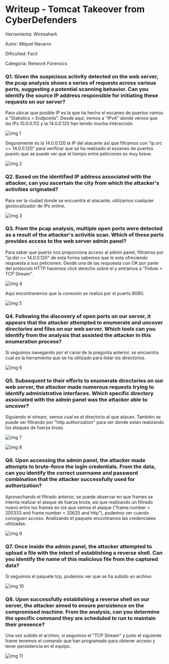 # Writeup - Tomcat Takeover from CyberDefenders
 
Herramienta: Wiresahark

Autor: Miquel Navarro

Dificultad: Facil

Categoria: Network Forensics

### Q1. Given the suspicious activity detected on the web server, the pcap analysis shows a series of requests across various ports, suggesting a potential scanning behavior. Can you identify the source IP address responsible for initiating these requests on our server?

Para ubicar que posible IP es la que ha hecho el escaneo de puertos vamos a "Statistics > Endpoints".
Desde aquí, iremos a "IPv4" donde vemos que las IPs 10.0.0.112 y la 14.0.0.120 han tenido mucha interacción.

![img 1](_images/cap_1.png)

Seguramente es la 14.0.0.120 la IP del atacante así que filtramos con "ip.src == 14.0.0.120" para verificar que se ha realizado el esxaneo de puertos puesto que se puede ver que el tiempo entre peticiones es muy breve.

![img 2](_images/cap_2.png)

### Q2. Based on the identified IP address associated with the attacker, can you ascertain the city from which the attacker's activities originated?

Para ver la ciudad donde se encuentra el atacante, utilizamos cualquier geolocalizador de IPs online.

![img 3](_images/cap_3.png)

### Q3. From the pcap analysis, multiple open ports were detected as a result of the attacker's activitie scan. Which of these ports provides access to the web server admin panel?

Para saber que puerto nos proporciona acceso al admin panel, filtramos por "ip.dst == 14.0.0.120" de esta forma sabemos que le esta ofreciendo respuesta a sus peticiones.
Desde una de las respuesta con OK por parte del protocolo HTTP hacemos click derecho sobre el y entramos a "Follow > TCP Stream".

![img 4](_images/cap_4.png)

Aquí encontraremos que la conexión se realiza por el puerto 8080. 

![img 5](_images/cap_5.png)

### Q4. Following the discovery of open ports on our server, it appears that the attacker attempted to enumerate and uncover directories and files on our web server. Which tools can you identify from the analysis that assisted the attacker in this enumeration process?

Si seguimos navegando por el canal de la pregunta anterior, se encuentra cual es la herramienta que se ha utilizado para listar los directorios.

![img 6](_images/cap_6.png)

### Q5. Subsequent to their efforts to enumerate directories on our web server, the attacker made numerous requests trying to identify administrative interfaces. Which specific directory associated with the admin panel was the attacker able to uncover?

Siguiendo el stream, vemos cual es el directorio al que atacan. También se puede ver filtrando por "http.authorization" para ver donde estan realizando los ataques de fuerza bruta.

![img 7](_images/cap_7.png)

![img 8](_images/cap_8.png)

### Q6. Upon accessing the admin panel, the attacker made attempts to brute-force the login credentials. From the data, can you identify the correct username and password combination that the attacker successfully used for authorization?

Aprovechando el filtrado anterior, se puede observar  en que frames se intenta realizar el ataque de fuerza bruta, así que realizando un filtrado nuevo entre los frames en los que vemos el ataque ("frame.number > 205333 and frame.number < 20625 and http"), podemos ver cuando consiguen acceso.
Analizando el paquete encontramos las credenciales utilizadas.

![img 9](_images/cap_9.png)

### Q7. Once inside the admin panel, the attacker attempted to upload a file with the intent of establishing a reverse shell. Can you identify the name of this malicious file from the captured data?

Si seguimos el paquete tcp, podemos ver que se ha subido un archivo.

![img 10](_images/cap_10.png)

### Q8. Upon successfully establishing a reverse shell on our server, the attacker aimed to ensure persistence on the compromised machine. From the analysis, can you determine the specific command they are scheduled to run to maintain their presence?

Una vez subido el archivo, si seguimos el "TCP Stream" y justo el siguiente frame tenemos el comando que han programado para obtener acceso y tener persistencia en el equipo.

![img 11](_images/cap_11.png)
